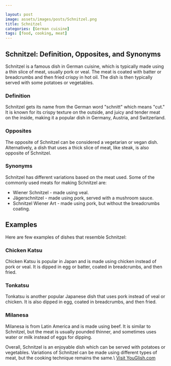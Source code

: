 ```yaml
---

layout: post
image: assets/images/posts/Schnitzel.png
title: Schnitzel
categories: [German cuisine]
tags: [food, cooking, meat]
---
```


## Schnitzel: Definition, Opposites, and Synonyms

Schnitzel is a famous dish in German cuisine, which is typically made using a thin slice of meat, usually pork or veal. The meat is coated with batter or breadcrumbs and then fried crispy in hot oil. The dish is then typically served with some potatoes or vegetables.

### Definition

Schnitzel gets its name from the German word "schnitt" which means "cut." It is known for its crispy texture on the outside, and juicy and tender meat on the inside, making it a popular dish in Germany, Austria, and Switzerland.

### Opposites

The opposite of Schnitzel can be considered a vegetarian or vegan dish. Alternatively, a dish that uses a thick slice of meat, like steak, is also opposite of Schnitzel.

### Synonyms

Schnitzel has different variations based on the meat used. Some of the commonly used meats for making Schnitzel are:

- Wiener Schnitzel - made using veal.
- Jägerschnitzel - made using pork, served with a mushroom sauce.
- Schnitzel Wiener Art - made using pork, but without the breadcrumbs coating.

## Examples

Here are few examples of dishes that resemble Schnitzel:

### Chicken Katsu

Chicken Katsu is popular in Japan and is made using chicken instead of pork or veal. It is dipped in egg or batter, coated in breadcrumbs, and then fried.

### Tonkatsu

Tonkatsu is another popular Japanese dish that uses pork instead of veal or chicken. It is also dipped in egg, coated in breadcrumbs, and then fried.

### Milanesa

Milanesa is from Latin America and is made using beef. It is similar to Schnitzel, but the meat is usually pounded thinner, and sometimes uses water or milk instead of eggs for dipping.

Overall, Schnitzel is an enjoyable dish which can be served with potatoes or vegetables. Variations of Schnitzel can be made using different types of meat, but the cooking technique remains the same.\ <a id="yg-widget-0" class="youglish-widget" data-query="Schnitzel" data-lang="german" data-components="8412" data-auto-start="0" data-bkg-color="theme_light" data-title="How%20to%20pronounce%20Schnitzel%20in%20German"  rel="nofollow" href="https://youglish.com">Visit YouGlish.com</a><script async src="https://youglish.com/public/emb/widget.js" charset="utf-8"></script>